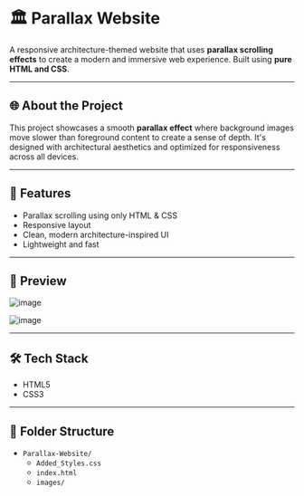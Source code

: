 # 🏛️ Parallax Website

A responsive architecture-themed website that uses **parallax scrolling effects** to create a modern and immersive web experience. Built using **pure HTML and CSS**.

---

## 🌐 About the Project

This project showcases a smooth **parallax effect** where background images move slower than foreground content to create a sense of depth. It's designed with architectural aesthetics and optimized for responsiveness across all devices.

---

## 🧱 Features

- Parallax scrolling using only HTML & CSS
- Responsive layout
- Clean, modern architecture-inspired UI
- Lightweight and fast 

---

## 📸 Preview

![image](https://github.com/user-attachments/assets/9401bad1-4ad3-488b-8fc3-59daa10827d4)

![image](https://github.com/user-attachments/assets/b64bde0f-5589-42e3-9c3a-72536b676010)

---

## 🛠️ Tech Stack

- HTML5
- CSS3

---

## 📂 Folder Structure

- `Parallax-Website/`
  - `Added_Styles.css`
  - `index.html`
  - `images/`



